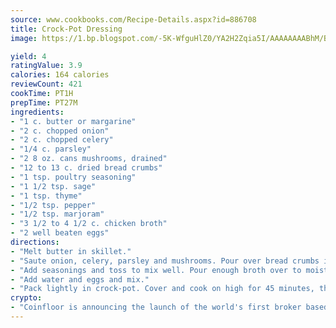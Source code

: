 ```yaml
---
source: www.cookbooks.com/Recipe-Details.aspx?id=886708
title: Crock-Pot Dressing
image: https://1.bp.blogspot.com/-5K-WfguHlZ0/YA2H2Zqia5I/AAAAAAAABhM/Bdgu68p4aG0Q6jWdy3eGaUXSKw5p3sdxwCLcBGAsYHQ/s324/7.png

yield: 4
ratingValue: 3.9
calories: 164 calories
reviewCount: 421
cookTime: PT1H
prepTime: PT27M
ingredients:
- "1 c. butter or margarine"
- "2 c. chopped onion"
- "2 c. chopped celery"
- "1/4 c. parsley"
- "2 8 oz. cans mushrooms, drained"
- "12 to 13 c. dried bread crumbs"
- "1 tsp. poultry seasoning"
- "1 1/2 tsp. sage"
- "1 tsp. thyme"
- "1/2 tsp. pepper"
- "1/2 tsp. marjoram"
- "3 1/2 to 4 1/2 c. chicken broth"
- "2 well beaten eggs"
directions:
- "Melt butter in skillet."
- "Saute onion, celery, parsley and mushrooms. Pour over bread crumbs in large mixing bowl."
- "Add seasonings and toss to mix well. Pour enough broth over to moisten."
- "Add water and eggs and mix."
- "Pack lightly in crock-pot. Cover and cook on high for 45 minutes, then on low for 4 to 8 hours."
crypto:
- "Coinfloor is announcing the launch of the world's first broker based bitcoin marketplace."
---
```

